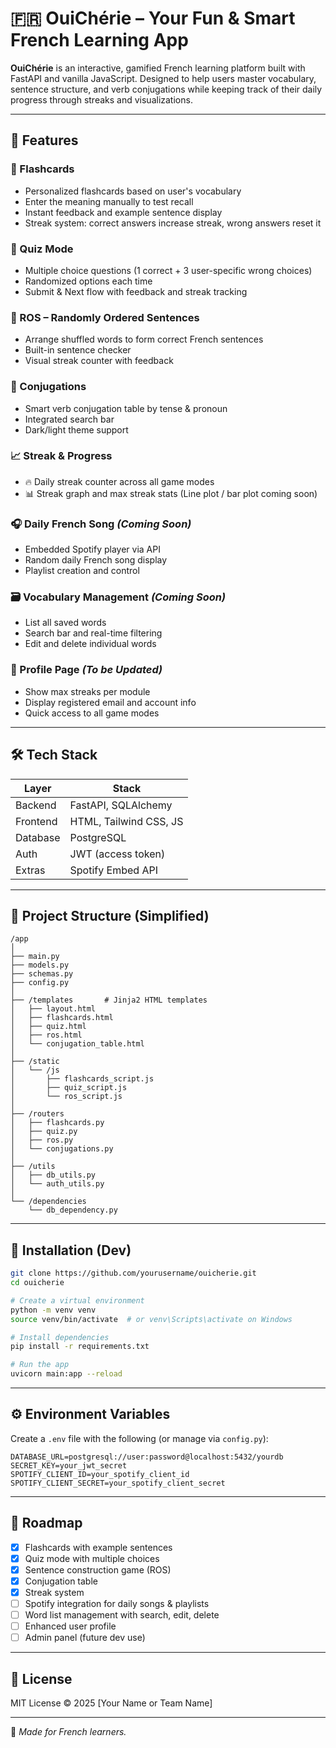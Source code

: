 # 🇫🇷 OuiChérie – Your Fun & Smart French Learning App

**OuiChérie** is an interactive, gamified French learning platform built with FastAPI and vanilla JavaScript. Designed to help users master vocabulary, sentence structure, and verb conjugations while keeping track of their daily progress through streaks and visualizations.

---

## 🚀 Features

### 🔡 Flashcards
- Personalized flashcards based on user's vocabulary
- Enter the meaning manually to test recall
- Instant feedback and example sentence display
- Streak system: correct answers increase streak, wrong answers reset it

### 🔄 Quiz Mode
- Multiple choice questions (1 correct + 3 user-specific wrong choices)
- Randomized options each time
- Submit & Next flow with feedback and streak tracking

### 🧩 ROS – Randomly Ordered Sentences
- Arrange shuffled words to form correct French sentences
- Built-in sentence checker
- Visual streak counter with feedback

### 📘 Conjugations
- Smart verb conjugation table by tense & pronoun
- Integrated search bar
- Dark/light theme support

### 📈 Streak & Progress
- 🔥 Daily streak counter across all game modes
- 📊 Streak graph and max streak stats (Line plot / bar plot coming soon)

### 🎧 Daily French Song *(Coming Soon)*
- Embedded Spotify player via API
- Random daily French song display
- Playlist creation and control

### 🗃️ Vocabulary Management *(Coming Soon)*
- List all saved words
- Search bar and real-time filtering
- Edit and delete individual words

### 👤 Profile Page *(To be Updated)*
- Show max streaks per module
- Display registered email and account info
- Quick access to all game modes

---

## 🛠 Tech Stack

| Layer       | Stack                  |
|-------------|------------------------|
| Backend     | FastAPI, SQLAlchemy    |
| Frontend    | HTML, Tailwind CSS, JS |
| Database    | PostgreSQL             |
| Auth        | JWT (access token)     |
| Extras      | Spotify Embed API      |

---

## 📁 Project Structure (Simplified)

```
/app
│
├── main.py
├── models.py
├── schemas.py
├── config.py
│
├── /templates       # Jinja2 HTML templates
│   ├── layout.html
│   ├── flashcards.html
│   ├── quiz.html
│   ├── ros.html
│   └── conjugation_table.html
│
├── /static
│   └── /js
│       ├── flashcards_script.js
│       ├── quiz_script.js
│       └── ros_script.js
│
├── /routers
│   ├── flashcards.py
│   ├── quiz.py
│   ├── ros.py
│   └── conjugations.py
│
├── /utils
│   ├── db_utils.py
│   └── auth_utils.py
│
└── /dependencies
    └── db_dependency.py
```

---

## 🧪 Installation (Dev)

```bash
git clone https://github.com/yourusername/ouicherie.git
cd ouicherie

# Create a virtual environment
python -m venv venv
source venv/bin/activate  # or venv\Scripts\activate on Windows

# Install dependencies
pip install -r requirements.txt

# Run the app
uvicorn main:app --reload
```

---

## ⚙️ Environment Variables

Create a `.env` file with the following (or manage via `config.py`):

```env
DATABASE_URL=postgresql://user:password@localhost:5432/yourdb
SECRET_KEY=your_jwt_secret
SPOTIFY_CLIENT_ID=your_spotify_client_id
SPOTIFY_CLIENT_SECRET=your_spotify_client_secret
```

---

## 🔮 Roadmap

- [x] Flashcards with example sentences
- [x] Quiz mode with multiple choices
- [x] Sentence construction game (ROS)
- [x] Conjugation table
- [x] Streak system
- [ ] Spotify integration for daily songs & playlists
- [ ] Word list management with search, edit, delete
- [ ] Enhanced user profile
- [ ] Admin panel (future dev use)

---

## 📄 License

MIT License © 2025 [Your Name or Team Name]

---

🥐 *Made for French learners.*
